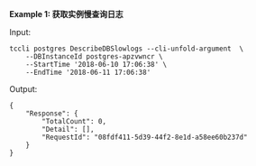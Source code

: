 **Example 1: 获取实例慢查询日志**



Input: 

```
tccli postgres DescribeDBSlowlogs --cli-unfold-argument  \
    --DBInstanceId postgres-apzvwncr \
    --StartTime '2018-06-10 17:06:38' \
    --EndTime '2018-06-11 17:06:38'
```

Output: 
```
{
    "Response": {
        "TotalCount": 0,
        "Detail": [],
        "RequestId": "08fdf411-5d39-44f2-8e1d-a58ee60b237d"
    }
}
```

